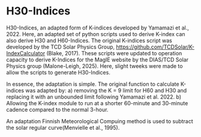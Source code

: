 # H30-Indices
H30-Indices, an adapted form of K-indices developed by Yamamazi et al., 2022. Here, an adapted set of python scripts used to derive K-index can also derive H30 and H60-Indices. The original K-indices script was developed by the TCD Solar Physics Group, https://github.com/TCDSolar/K-IndexCalculator (Blake, 2017). These scripts were updated to operation capacity to derive K-Indices for the MagIE website by the DIAS/TCD Solar Physics group (Malone-Leigh, 2025). Here, slight tweeks were made to allow the scripts to generate H30-Indices.


In essence, the adaptation is simple. The original function to calculate K-indices was adapted by:
  a) removing the K = 9 limit for H60 and H30 and replacing it with an unbounded limit following Yamamazi et al. 2022. 
  b) Allowing the K-index module to run at a shorter 60-minute and 30-minute cadence compared to the normal 3-hour.

An adaptation Finnish Meteorological Compuing method is used to subtract the solar regular curve(Menvielle et al., 1995).
